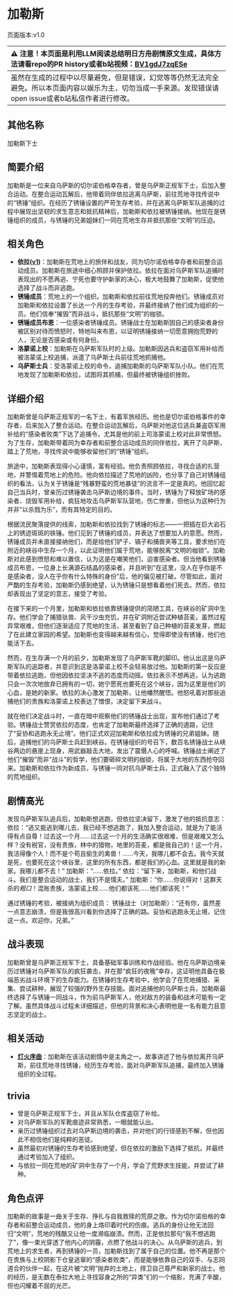 # 加勒斯
页面版本:v1.0
 

| :warning: 注意！本页面是利用LLM阅读总结明日方舟剧情原文生成，具体方法请看repo的PR history或者b站视频：[BV1gdJ7zqESe](https://www.bilibili.com/video/BV1gdJ7zqESe/)         |
|:----------------------------|
| 虽然在生成的过程中以尽量避免，但是错误，幻觉等等仍然无法完全避免。所以本页面内容以娱乐为主，切勿当成一手来源。发现错误请open issue或者b站私信作者进行修改。|



## 其他名称
加勒斯下士
## 简要介绍
加勒斯是一位来自乌萨斯的切尔诺伯格幸存者，曾是乌萨斯正规军下士，后加入整合运动。在整合运动瓦解后，他带着同伴依拉逃离乌萨斯，前往荒地寻找传说中的“锈锤”组织。在经历了锈锤设置的严苛生存考验，并在逃离乌萨斯军队追捕的过程中展现出坚韧的求生意志和抵抗精神后，加勒斯和依拉被锈锤接纳。他现在是锈锤组织的成员，与锈锤的兄弟姐妹们一同在荒地生存并抵抗那些“文明”的压迫。
## 相关角色
-   **依拉([v1](extended_char_yi_la.md))**：加勒斯在荒地上的旅伴和战友，同为切尔诺伯格幸存者和前整合运动成员。加勒斯在旅途中细心照顾并保护依拉。依拉在面对乌萨斯军队追捕时表现出的不愿再逃、宁死也要守护新家的决心，极大地鼓舞了加勒斯，促使他选择了战斗而非逃跑。
-   **锈锤成员**：荒地上的一个组织。加勒斯和依拉前往荒地投奔他们。锈锤成员对加勒斯和依拉设置了长达一个月的生存考验，并最终接纳了他们成为组织的一员。他们信奉“摧毁”而非战斗，抵抗那些“文明”的枷锁。
-   **锈锤成员布恩**：一位感染者锈锤成员。锈锤战士在加勒斯因自己的感染者身份被区别对待而愤怒时，特地叫来布恩，以证明锈锤接纳一切愿意拥抱荒野的人，无论是否感染或有何身份。
-   **洛蒙诺上校**：加勒斯在乌萨斯军队时的上级。加勒斯因逃兵和盗窃军用补给而被洛蒙诺上校追捕，派遣了乌萨斯士兵前往荒地抓捕他。
-   **乌萨斯士兵**：受洛蒙诺上校的命令，追捕加勒斯的乌萨斯军队小队。他们在荒地发现了加勒斯和依拉，试图将其抓捕，但最终被锈锤组织挫败。
## 详细介绍
加勒斯曾是乌萨斯正规军的一名下士，有着军旅经历。他也是切尔诺伯格事件的幸存者，后来加入了整合运动。在整合运动瓦解后，乌萨斯对他这位逃兵兼盗窃军用补给的“感染者败类”下达了追捕令，尤其是他的前上司洛蒙诺上校对此非常愤怒。为了生存，加勒斯带着同为幸存者和前整合运动成员的同伴依拉，离开了乌萨斯，踏上了荒地，寻找传说中能够收留他们的“锈锤”组织。

旅途中，加勒斯表现得小心谨慎，富有经验。他负责照顾依拉，寻找合适的扎营地，并警惕着荒地上的危险。他向依拉描述了荒地的凶险，也分享了自己对锈锤组织的看法，认为关于锈锤是“残暴野蛮的荒地暴徒”的流言不一定是真的。他回忆起自己当兵时，曾亲历过锈锤袭击乌萨斯边境的事件。当时，锈锤为了释放矿场的感染者、烧毁军用补给，疯狂地攻击乌萨斯军队营地，伤亡惨重，但他认为这种行为并非“以杀戮为乐”，而有其特定的目的。

根据流民聚落提供的线索，加勒斯和依拉找到了锈锤的标志——一把插在巨大岩石上的锈迹斑斑的铁锤。他们见到了锈锤的成员，并表达了想要加入的意愿。然而，锈锤成员并未直接接纳他们，而是给他们铲子、镐子和捕兽夹等工具，要求他们在附近的峡谷中生存一个月，以此证明他们属于荒地，能够脱离“文明的枷锁”。加勒斯对此感到愤怒和难以置信，认为这是在嘲笑他们，迫害感染者。但当他看到锈锤成员布恩，一位身上长满源石结晶的感染者，并且听到“在这里，没人在乎你是不是感染者，没人在乎你有什么特殊的身份”后，他的偏见被打破。尽管如此，面对严酷的生存考验，加勒斯仍感到绝望，认为锈锤只是想看着他们死去。然而，依拉却表现出了坚定的意志，接受了考验。

在接下来的一个月里，加勒斯和依拉依靠锈锤提供的简陋工具，在峡谷的矿洞中生存。他们学会了捕猎驮兽、风干沙虫充饥，并在矿洞附近尝试种植苔麦。虽然过程异常艰难，但他们逐渐适应了荒地的生活，甚至看到了自己种植的苔麦发芽，燃起了在此建立家园的希望。加勒斯也变得越来越有信心，觉得即使没有锈锤，他们也能活下去。

然而，在生存满一个月的前夕，加勒斯发现了乌萨斯军靴的脚印。他认出这是乌萨斯军队的追踪者，并意识到这是洛蒙诺上校不会轻易放过他。加勒斯的第一反应是带着依拉逃跑，但他因依拉坚决不逃的态度而动摇。依拉表示不想再逃，认为逃跑只会一次次地放弃已拥有的一切，她宁愿死也要死在这个峡谷，因为这里是他们的心血，是她的新家。依拉的决心激发了加勒斯，让他幡然醒悟。他怒吼着对那些追捕他们的贵族和洛蒙诺上校表达了憎恨，决定留下来战斗。

就在他们决定战斗时，一直在暗中观察他们的锈锤战士出现，宣布他们通过了考验。锈锤战士赞赏依拉的态度，也肯定了加勒斯最终选择了正确的道路，记住了“妥协和逃跑永无止境”。他们正式欢迎加勒斯和依拉成为锈锤的兄弟姐妹。随后，追捕他们的乌萨斯士兵赶到峡谷。在锈锤组织的号召下，数百名锈锤战士从峡谷两边的悬崖上现身，用武器敲击大地，发出了震慑人心的呼喊。锈锤战士阐述了他们“摧毁”而非“战斗”的哲学，他们要砸碎文明的枷锁，将属于大地的东西抢夺回来。加勒斯和依拉作为新成员，与锈锤一同对抗乌萨斯士兵，正式融入了这个独特的荒地组织。
## 剧情高光
发现乌萨斯军队追兵后，加勒斯想逃跑，但依拉坚决留下，激发了他的抵抗意志：
依拉：“逃又能逃到哪儿去，我已经不想逃跑了，我加入整合运动，就是为了能活得有点自尊！过去这一个月......过去这一个月的生活确实很艰难，但是艰难又怎么样？没有税官，没有贵族，林中的猎物，地里的苔麦，都是我自己的！这一个月，我活得像个人！而不是个苟且偷生的禽兽！......今天，我哪儿都不会去。我今天就是死，也要死在这个峡谷里，这里的所有东西，都是我们的心血。这里就是我的新家。我哪儿都不去！”
加勒斯：“......依拉。”
依拉：“留下来，加勒斯，和他们战斗。我们是整合运动的战士，我们不是懦夫。”
加勒斯：“你......你说得对！这群天杀的*粗口*！混账贵族，洛蒙诺上校......他们都该死......他们都该死！”

通过锈锤的考验，被接纳为组织成员：
锈锤战士（对加勒斯）：“还有你，虽然差一点意志崩溃，但是我很高兴看到你选择了正确的路。妥协和逃跑永无止境，记住这一点。欢迎你，兄弟。”
## 战斗表现
加勒斯曾是乌萨斯正规军下士，具备基础军事训练和作战经验。他在乌萨斯边境亲历过锈锤对乌萨斯军队的疯狂袭击，并在那“疯狂的夜晚”幸存，这证明他具备在极端恶劣战斗环境下的生存能力。在锈锤的生存考验中，他学会了在荒地捕猎、采集、尝试耕种，展现了较强的野外生存技能。面对追捕他的乌萨斯士兵，加勒斯最终选择了与锈锤一同战斗，作为前乌萨斯军人，他对敌方的装备和战术可能有一定了解。虽然具体战斗过程未详细描述，但他的背景和决心表明他是一名有能力且意志坚定的战士。
## 相关活动
-   **[灯火序曲](../stories/act7mini.md)**：加勒斯在该活动剧情中是主角之一。故事讲述了他与依拉离开乌萨斯，前往荒地寻找锈锤，经历生存考验，面对乌萨斯军队追捕，最终加入锈锤组织的全过程。
## trivia
*   曾是乌萨斯正规军下士，并且从军队仓库盗窃了补给。
*   对乌萨斯军队的军靴痕迹非常熟悉，一眼就能认出。
*   亲历过锈锤组织过去对乌萨斯边境的袭击，并对他们的行径感到不解，但也因此不相信他们是纯粹的恶徒。
*   虽然最初对锈锤的生存考验感到绝望，但在依拉的激励下选择了抵抗，并最终通过考验加入了组织。
*   与依拉一同在荒地的矿洞中生存了一个月，学会了荒野求生技能，并尝试了耕种。
## 角色点评
加勒斯的故事是一曲关于生存、挣扎与自我救赎的荒原之歌。作为切尔诺伯格的幸存者和前整合运动成员，他的身上烙印着时代的伤痕。逃兵的身份让他无法回归“文明”，荒地的残酷又让他一度濒临崩溃。然而，正是依拉那句“我不想逃跑了”，像一束光穿透了他内心的阴霾，点燃了他战斗的决心。从乌萨斯的逃兵，到荒地上的求生者，再到锈锤的一员，加勒斯找到了属于自己的位置。他不再是那个在贵族与上校阴影下仓皇逃窜的“感染者败类”，而是能够依靠自己的双手、与志同道合的伙伴一起，在这片被“文明”抛弃的土地上，捍卫自己尊严和新家的战士。他的经历，是无数在泰拉大地上寻找容身之所的“异类”们的一个缩影，充满了辛酸，但也闪耀着不屈的光芒。